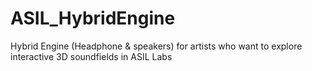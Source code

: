 # ASIL_HybridEngine
Hybrid Engine (Headphone &amp; speakers) for artists who want to explore interactive 3D soundfields in ASIL Labs
